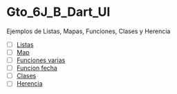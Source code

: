 # Gto_6J_B_Dart_UI
Ejemplos de Listas, Mapas, Funciones, Clases y Herencia

- [ ] [Listas](https://dartpad.dartlang.org/635f7a5faef8379cd5f40cd497f016f9)
- [ ] [Map](https://dartpad.dartlang.org/?id=be0c80194a8702884aaa955427ea1ea7)
- [ ] [Funciones varias](https://dartpad.dartlang.org/6e4b5448d2cfccef52b6eb28b5ed8179)
- [ ] [Funcion fecha](https://dartpad.dartlang.org/f37a85a1f2b05a84deb47e4a796fe30d)
- [ ] [Clases](https://dartpad.dartlang.org/0b8b9b0ef8d837c35ddc6d42e0f8f430)
- [ ] [Herencia](https://dartpad.dartlang.org/1c7d7e77297602a7d3ba4f74efc25b2b)

